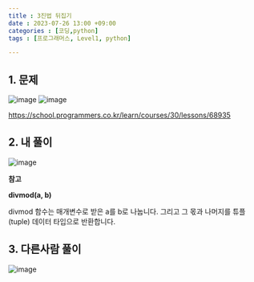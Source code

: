 ```yaml
---
title : 3진법 뒤집기
date : 2023-07-26 13:00 +09:00
categories : [코딩,python]
tags : [프로그래머스, Level1, python]

---
```

## 1. 문제

![image](https://github.com/mini0-0/mini0-0.github.io/assets/63296983/b8c69393-f7d0-4370-9c30-ced7e2be8033)
![image](https://github.com/mini0-0/mini0-0.github.io/assets/63296983/45f1245d-af6e-4a68-944b-44cfda52b364)

<https://school.programmers.co.kr/learn/courses/30/lessons/68935>

## 2. 내 풀이

![image](https://github.com/mini0-0/mini0-0.github.io/assets/63296983/b73253f8-d9cc-42e2-9e60-ad5d4373355a)

**참고**

**divmod(a, b)**

divmod 함수는 매개변수로 받은 a를 b로 나눕니다. 그리고 그 몫과 나머지를 튜플(tuple) 데이터 타입으로 반환합니다.

## 3. 다른사람 풀이
![image](https://github.com/mini0-0/mini0-0.github.io/assets/63296983/6cb16c08-c2d1-45df-b454-99b6f344e7bf)

